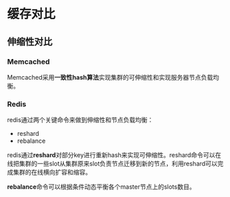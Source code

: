 # 缓存对比
## 伸缩性对比
### Memcached
Memcached采用**一致性hash算法**实现集群的可伸缩性和实现服务器节点负载均衡。

### Redis
redis通过两个关键命令来做到伸缩性和节点负载均衡：

- reshard
- rebalance

redis通过**reshard**对部分key进行重新hash来实现可伸缩性。reshard命令可以在线把集群的一些slot从集群原来slot负责节点迁移到新的节点，利用reshard可以完成集群的在线横向扩容和缩容。

**rebalance**命令可以根据条件动态平衡各个master节点上的slots数目。







